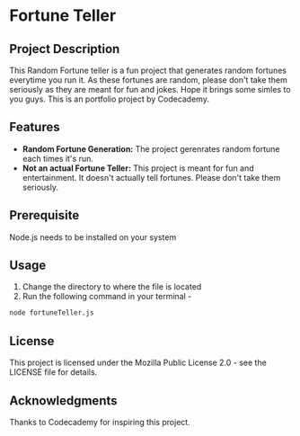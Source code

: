# Fortune Teller
## Project Description
This Random Fortune teller is a fun project that generates random fortunes everytime you run it. As these fortunes are random, please don't take them seriously as they are meant for fun and jokes. Hope it brings some simles to you guys. This is an portfolio project by Codecademy.

## Features 
* **Random Fortune Generation:** The project gerenrates random fortune each times it's run.
* **Not an actual Fortune Teller:** This project is meant for fun and entertainment. It doesn't actually tell fortunes. Please don't take them seriously.

## Prerequisite
Node.js needs to be installed on your system
## Usage
1. Change the directory to where the file is located
2. Run the following  command in your terminal - 
```sh
node fortuneTeller.js
```

## License
This project is licensed under the Mozilla Public License 2.0 - see the LICENSE file for details. 
## Acknowledgments
Thanks to Codecademy for inspiring this project.
### 
